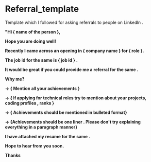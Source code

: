 # Referral_template

Template which I followed for asking referrals to people on LinkedIn .
<strong>

"Hi { name of the person },

Hope you are doing well!

Recently I came across an opening in { company name } for { role }.

The job id for the same is { job id } . 

It would be great if you could provide me a referral for the same .

Why me?

-> { Mention all your achievements }

-> { If applying for technical roles try to mention about your projects, coding profiles , ranks }

-> { Achievements should be mentioned in bulleted format}

-> {Achievements should be one liner . Please don't try explaining everything in a paragraph manner}

I have attached my resume for the same .

Hope to hear from you soon.

Thanks

</strong>


